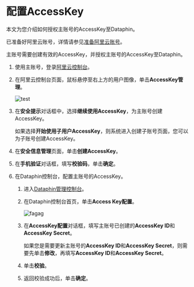 # 配置AccessKey

本文为您介绍如何授权主账号的AccessKey至Dataphin。

已准备好阿里云账号，详情请参见[准备阿里云账号](/cn.zh-CN/准备工作/准备账号/准备阿里云账号.md)。

主账号需要创建有效的AccessKey，并授权主账号的AccessKey至Dataphin。

1.  使用主账号，登录[阿里云控制台](https://homenew.console.aliyun.com/)。

2.  在阿里云控制台页面，鼠标悬停至右上方的用户图像，单击**AccessKey管理**。

    ![test](https://help-static-aliyun-doc.aliyuncs.com/assets/img/zh-CN/8506816951/p135903.png)

3.  在**安全提示**对话框中，选择**继续使用AccessKey**，为主账号创建AccessKey。

    如果选择**开始使用子用户AccessKey**，则系统进入创建子账号页面，您可以为子账号创建AccessKey。

4.  在**安全信息管理**页面，单击**创建AccessKey**。

5.  在**手机验证**对话框，填写**校验码**，单击**确定**。

6.  在Dataphin控制台，配置主账号的AccessKey。

    1.  进入[Dataphin管理控制台](https://dataphin.console.aliyun.com/workingArea)。

    2.  在Dataphin控制台首页，单击**Access Key配置**。

        ![fagag](https://help-static-aliyun-doc.aliyuncs.com/assets/img/zh-CN/3517755261/p292024.png)

    3.  在**AccessKey配置**对话框，填写主账号已创建的**AccessKey ID**和**AccessKey Secret**。

        如果您是需要更新主账号的**AccessKey ID**和**AccessKey Secret**，则需要先单击**修改**，再填写**AccessKey ID**和**AccessKey Secret**。

    4.  单击**校验**。

    5.  返回校验成功后，单击**确定**。



